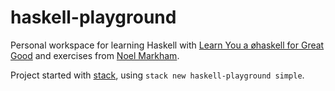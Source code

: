 # haskell-playground

Personal workspace for learning Haskell with [Learn You a øhaskell for Great Good](http://learnyouahaskell.com) and
exercises
from [Noel Markham](https://github.com/noelmarkham/learn-you-a-haskell-exercises/blob/master/02-starting-out.hs).

Project started with [stack](https://docs.haskellstack.org/en/stable/README/), using `stack new haskell-playground simple`.
